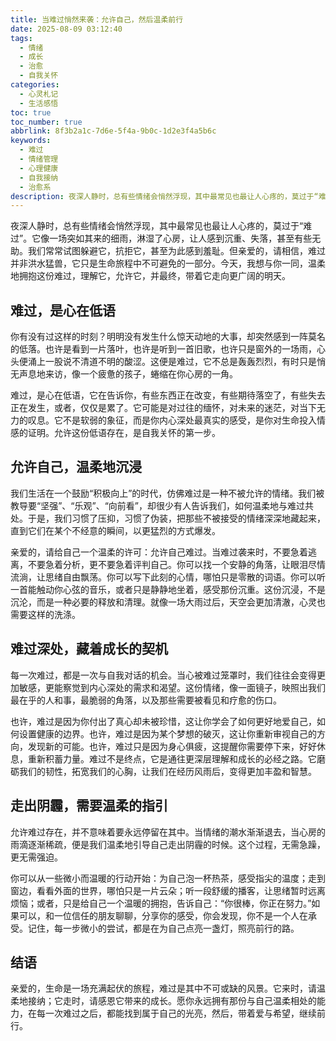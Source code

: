 ```yaml
---
title: 当难过悄然来袭：允许自己，然后温柔前行
date: 2025-08-09 03:12:40
tags:
  - 情绪
  - 成长
  - 治愈
  - 自我关怀
categories:
  - 心灵札记
  - 生活感悟
toc: true
toc_number: true
abbrlink: 8f3b2a1c-7d6e-5f4a-9b0c-1d2e3f4a5b6c
keywords:
  - 难过
  - 情绪管理
  - 心理健康
  - 自我接纳
  - 治愈系
description: 夜深人静时，总有些情绪会悄然浮现，其中最常见也最让人心疼的，莫过于“难过”。它像一场突如其来的细雨，淋湿了心房，让人感到沉重、失落，甚至有些无助。但亲爱的，请相信，难过并非洪水猛兽，它只是生命旅程中不可避免的一部分。今天，我想与你一同，温柔地拥抱这份难过，理解它，允许它，并最终，带着它走向更广阔的明天。
---
```


夜深人静时，总有些情绪会悄然浮现，其中最常见也最让人心疼的，莫过于“难过”。它像一场突如其来的细雨，淋湿了心房，让人感到沉重、失落，甚至有些无助。我们常常试图躲避它，抗拒它，甚至为此感到羞耻。但亲爱的，请相信，难过并非洪水猛兽，它只是生命旅程中不可避免的一部分。今天，我想与你一同，温柔地拥抱这份难过，理解它，允许它，并最终，带着它走向更广阔的明天。

## 难过，是心在低语

你有没有过这样的时刻？明明没有发生什么惊天动地的大事，却突然感到一阵莫名的低落。也许是看到一片落叶，也许是听到一首旧歌，也许只是窗外的一场雨，心头便涌上一股说不清道不明的酸涩。这便是难过，它不总是轰轰烈烈，有时只是悄无声息地来访，像一个疲惫的孩子，蜷缩在你心房的一角。

难过，是心在低语，它在告诉你，有些东西正在改变，有些期待落空了，有些失去正在发生，或者，仅仅是累了。它可能是对过往的缅怀，对未来的迷茫，对当下无力的叹息。它不是软弱的象征，而是你内心深处最真实的感受，是你对生命投入情感的证明。允许这份低语存在，是自我关怀的第一步。

## 允许自己，温柔地沉浸

我们生活在一个鼓励“积极向上”的时代，仿佛难过是一种不被允许的情绪。我们被教导要“坚强”、“乐观”、“向前看”，却很少有人告诉我们，如何温柔地与难过共处。于是，我们习惯了压抑，习惯了伪装，把那些不被接受的情绪深深地藏起来，直到它们在某个不经意的瞬间，以更猛烈的方式爆发。

亲爱的，请给自己一个温柔的许可：允许自己难过。当难过袭来时，不要急着逃离，不要急着分析，更不要急着评判自己。你可以找一个安静的角落，让眼泪尽情流淌，让思绪自由飘荡。你可以写下此刻的心情，哪怕只是零散的词语。你可以听一首能触动你心弦的音乐，或者只是静静地坐着，感受那份沉重。这份沉浸，不是沉沦，而是一种必要的释放和清理。就像一场大雨过后，天空会更加清澈，心灵也需要这样的洗涤。

## 难过深处，藏着成长的契机

每一次难过，都是一次与自我对话的机会。当心被难过笼罩时，我们往往会变得更加敏感，更能察觉到内心深处的需求和渴望。这份情绪，像一面镜子，映照出我们最在乎的人和事，最脆弱的角落，以及那些需要被看见和疗愈的伤口。

也许，难过是因为你付出了真心却未被珍惜，这让你学会了如何更好地爱自己，如何设置健康的边界。也许，难过是因为某个梦想的破灭，这让你重新审视自己的方向，发现新的可能。也许，难过只是因为身心俱疲，这提醒你需要停下来，好好休息，重新积蓄力量。难过不是终点，它是通往更深层理解和成长的必经之路。它磨砺我们的韧性，拓宽我们的心胸，让我们在经历风雨后，变得更加丰盈和智慧。

## 走出阴霾，需要温柔的指引

允许难过存在，并不意味着要永远停留在其中。当情绪的潮水渐渐退去，当心房的雨滴逐渐稀疏，便是我们温柔地引导自己走出阴霾的时候。这个过程，无需急躁，更无需强迫。

你可以从一些微小而温暖的行动开始：为自己泡一杯热茶，感受指尖的温度；走到窗边，看看外面的世界，哪怕只是一片云朵；听一段舒缓的播客，让思绪暂时远离烦恼；或者，只是给自己一个温暖的拥抱，告诉自己：“你很棒，你正在努力。”如果可以，和一位信任的朋友聊聊，分享你的感受，你会发现，你不是一个人在承受。记住，每一步微小的尝试，都是在为自己点亮一盏灯，照亮前行的路。

## 结语

亲爱的，生命是一场充满起伏的旅程，难过是其中不可或缺的风景。它来时，请温柔地接纳；它走时，请感恩它带来的成长。愿你永远拥有那份与自己温柔相处的能力，在每一次难过之后，都能找到属于自己的光亮，然后，带着爱与希望，继续前行。